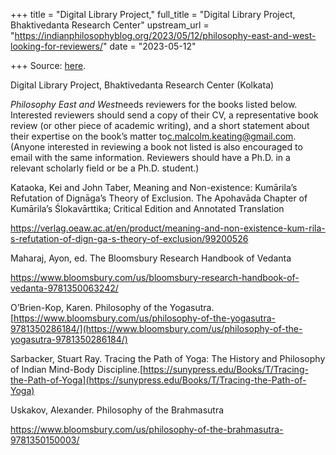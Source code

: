 +++
title = "Digital Library Project,"
full_title = "Digital Library Project, Bhaktivedanta Research Center"
upstream_url = "https://indianphilosophyblog.org/2023/05/12/philosophy-east-and-west-looking-for-reviewers/"
date = "2023-05-12"

+++
Source: [here](https://indianphilosophyblog.org/2023/05/12/philosophy-east-and-west-looking-for-reviewers/).

Digital Library Project, Bhaktivedanta Research Center (Kolkata)

*Philosophy East and West*needs reviewers for the books listed below. Interested reviewers should send a copy of their CV, a representative book review (or other piece of academic writing), and a short statement about their expertise on the book’s matter to[c.malcolm.keating@gmail.com](mailto:c.malcolm.keating@gmail.com). (Anyone interested in reviewing a book not listed is also encouraged to email with the same information. Reviewers should have a Ph.D. in a relevant scholarly field or be a Ph.D. student.)

Kataoka, Kei and John Taber, Meaning and Non-existence: Kumārila’s Refutation of Dignāga’s Theory of Exclusion. The Apohavāda Chapter of Kumārila’s Ślokavārttika; Critical Edition and Annotated Translation

<https://verlag.oeaw.ac.at/en/product/meaning-and-non-existence-kum-rila-s-refutation-of-dign-ga-s-theory-of-exclusion/99200526>

Maharaj, Ayon, ed. The Bloomsbury Research Handbook of Vedanta

<https://www.bloomsbury.com/us/bloomsbury-research-handbook-of-vedanta-9781350063242/>

O’Brien-Kop, Karen. Philosophy of the Yogasutra.[https://www.bloomsbury.com/us/philosophy-of-the-yogasutra-9781350286184/](https://www.bloomsbury.com/us/philosophy-of-the-yogasutra-9781350286184/)

Sarbacker, Stuart Ray. Tracing the Path of Yoga: The History and Philosophy of Indian Mind-Body Discipline.[https://sunypress.edu/Books/T/Tracing-the-Path-of-Yoga](https://sunypress.edu/Books/T/Tracing-the-Path-of-Yoga)

Uskakov, Alexander. Philosophy of the Brahmasutra

<https://www.bloomsbury.com/us/philosophy-of-the-brahmasutra-9781350150003/>
